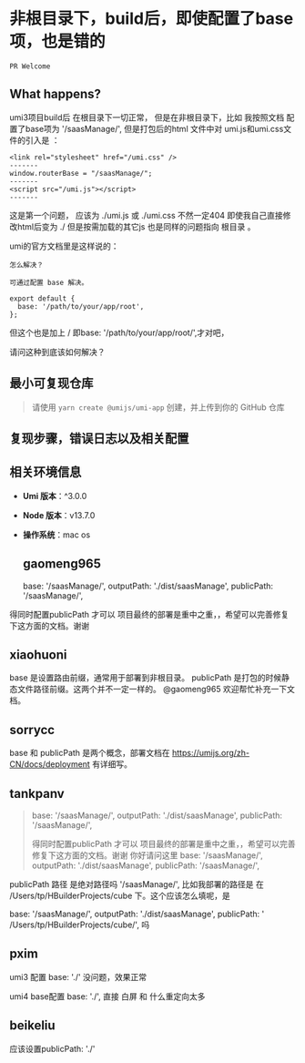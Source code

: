 # 非根目录下，build后，即使配置了base项，也是错的

`PR Welcome`

  <!--
感谢您向我们反馈问题，为了高效的解决问题，我们期望你能提供以下信息：
-->

## What happens?

<!-- 清晰的描述下遇到的问题。-->

umi3项目build后 在根目录下一切正常，
但是在非根目录下，比如 我按照文档 配置了base项为 '/saasManage/', 但是打包后的html 文件中对 umi.js和umi.css文件的引入是 ：

```
<link rel="stylesheet" href="/umi.css" />
-------
window.routerBase = "/saasManage/";
-------
<script src="/umi.js"></script>
-------
```

这是第一个问题， 应该为 ./umi.js 或 ./umi.css 不然一定404
即使我自己直接修改html后变为 ./ 但是按需加载的其它js 也是同样的问题指向 根目录 。

umi的官方文档里是这样说的：

```
怎么解决？

可通过配置 base 解决。

export default {
  base: '/path/to/your/app/root',
};
```

但这个也是加上 / 即base: '/path/to/your/app/root/',才对吧，

请问这种到底该如何解决？

## 最小可复现仓库

> 请使用 `yarn create @umijs/umi-app` 创建，并上传到你的 GitHub 仓库

<!-- 为节约大家的时间，无复现步骤的 ISSUE 会被关闭，提供之后再 REOPEN -->
<!-- https://github.com/YOUR_REPOSITORY_URL -->

## 复现步骤，错误日志以及相关配置

<!-- 请提供复现步骤，错误日志以及相关配置 -->
<!-- 可以尝试不要锁版本，重新安装依赖试试先 -->

## 相关环境信息

- **Umi 版本**：^3.0.0
- **Node 版本**：v13.7.0
- **操作系统**：mac os

  ## gaomeng965

  base: '/saasManage/',
  outputPath: './dist/saasManage',
  publicPath: '/saasManage/',

得同时配置publicPath 才可以
项目最终的部署是重中之重，，希望可以完善修复下这方面的文档。谢谢

## xiaohuoni

base 是设置路由前缀，通常用于部署到非根目录。
publicPath 是打包的时候静态文件路径前缀。这两个并不一定一样的。
@gaomeng965 欢迎帮忙补充一下文档。

## sorrycc

base 和 publicPath 是两个概念，部署文档在 https://umijs.org/zh-CN/docs/deployment 有详细写。

## tankpanv

> base: '/saasManage/', outputPath: './dist/saasManage', publicPath: '/saasManage/',
>
> 得同时配置publicPath 才可以 项目最终的部署是重中之重，，希望可以完善修复下这方面的文档。谢谢
> 你好请问这里
> base: '/saasManage/',
> outputPath: './dist/saasManage',
> publicPath: '/saasManage/',

publicPath 路径 是绝对路径吗 '/saasManage/',
比如我部署的路径是 在 /Users/tp/HBuilderProjects/cube 下。这个应该怎么填呢，是

base: '/saasManage/',
outputPath: './dist/saasManage',
publicPath: ' /Users/tp/HBuilderProjects/cube/',
吗

## pxim

umi3 配置 base: './' 没问题，效果正常

umi4 base配置 base: './', 直接 白屏 和 什么重定向太多

## beikeliu

应该设置publicPath: './'
